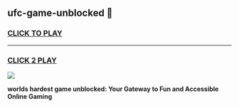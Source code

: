 
## ufc-game-unblocked 👋
<h3>
<a href="https://premium.freeplayer.one?title=ufc-game-unblocked&ref=14F">CLICK TO PLAY</a></h3>
<hr>

<h3>
<a href="https://premium.freeplayer.one?title=ufc-game-unblocked&ref=14F">CLICK 2 PLAY</a>
  
</h3>

<a href="https://premium.freeplayer.one?title=ufc-game-unblocked&ref=12F/"><img src="https://clearcache.store/games.png"></a>


**worlds hardest game unblocked: Your Gateway to Fun and Accessible Online Gaming**
